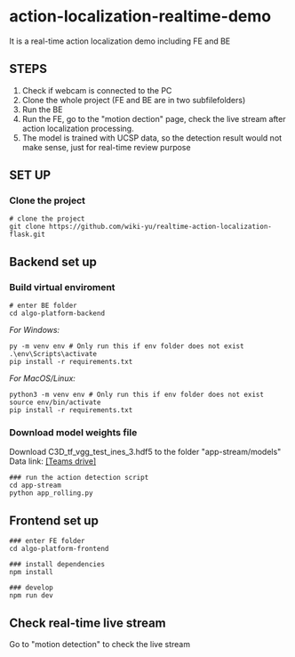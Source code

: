 # action-localization-realtime-demo

It is a real-time action localization demo including FE and BE

## STEPS
1. Check if webcam is connected to the PC
2. Clone the whole project (FE and BE are in two subfilefolders)
2. Run the BE 
3. Run the FE, go to the "motion dection" page, check the live stream after action localization processing.
4. The model is trained with UCSP data, so the detection result would not make sense, just for real-time review purpose


## SET UP
### Clone the project
```
# clone the project
git clone https://github.com/wiki-yu/realtime-action-localization-flask.git
```

## Backend set up

### Build virtual enviroment

```
# enter BE folder
cd algo-platform-backend
```

_For Windows:_

```
py -m venv env # Only run this if env folder does not exist
.\env\Scripts\activate
pip install -r requirements.txt
```

_For MacOS/Linux:_

```
python3 -m venv env # Only run this if env folder does not exist
source env/bin/activate
pip install -r requirements.txt
```

### Download model weights file
Download C3D_tf_vgg_test_ines_3.hdf5 to the folder "app-stream/models"
Data link: [\[Teams drive\]](https://foxconno365.sharepoint.com/:f:/s/FiiUSA-iAIGroup-IAI-AI/EnmBVrZzWYpAmBysSzhHVTUB7b2Vpp1sP-QjhAUnN2o3kA?e=fZ7f8g)

```
### run the action detection script
cd app-stream
python app_rolling.py
```

## Frontend set up
```
### enter FE folder
cd algo-platform-frontend
```
```
### install dependencies
npm install
```
```
### develop
npm run dev
```
## Check real-time live stream
Go to "motion detection" to check the live stream


